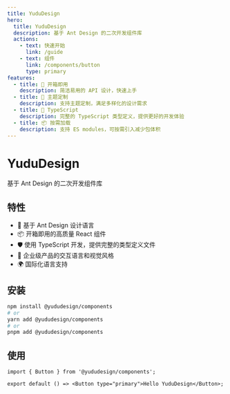 ```yaml
---
title: YuduDesign
hero:
  title: YuduDesign
  description: 基于 Ant Design 的二次开发组件库
  actions:
    - text: 快速开始
      link: /guide
    - text: 组件
      link: /components/button
      type: primary
features:
  - title: 🚀 开箱即用
    description: 简洁易用的 API 设计，快速上手
  - title: 🎨 主题定制
    description: 支持主题定制，满足多样化的设计需求
  - title: 🔧 TypeScript
    description: 完整的 TypeScript 类型定义，提供更好的开发体验
  - title: 📦 按需加载
    description: 支持 ES modules，可按需引入减少包体积
---
```


# YuduDesign

基于 Ant Design 的二次开发组件库

## 特性

- 🎨 基于 Ant Design 设计语言
- 📦 开箱即用的高质量 React 组件
- 🛡 使用 TypeScript 开发，提供完整的类型定义文件
- 🎯 企业级产品的交互语言和视觉风格
- 🌍 国际化语言支持

## 安装

```bash
npm install @yududesign/components
# or
yarn add @yududesign/components
# or  
pnpm add @yududesign/components
```

## 使用

```tsx
import { Button } from '@yududesign/components';

export default () => <Button type="primary">Hello YuduDesign</Button>;
```